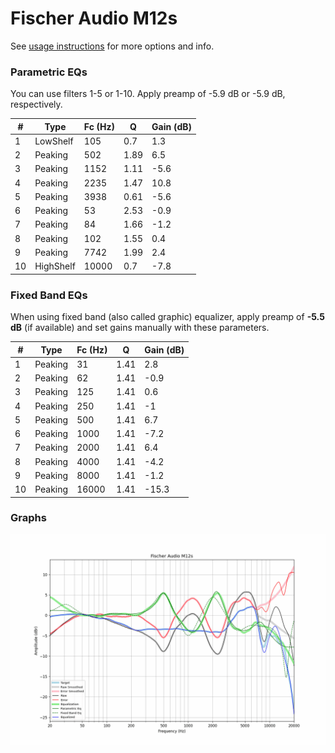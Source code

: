 # Fischer Audio M12s
See [usage instructions](https://github.com/jaakkopasanen/AutoEq#usage) for more options and info.

### Parametric EQs
You can use filters 1-5 or 1-10. Apply preamp of -5.9 dB or -5.9 dB, respectively.

|   # | Type      |   Fc (Hz) |    Q |   Gain (dB) |
|-----|-----------|-----------|------|-------------|
|   1 | LowShelf  |       105 | 0.7  |         1.3 |
|   2 | Peaking   |       502 | 1.89 |         6.5 |
|   3 | Peaking   |      1152 | 1.11 |        -5.6 |
|   4 | Peaking   |      2235 | 1.47 |        10.8 |
|   5 | Peaking   |      3938 | 0.61 |        -5.6 |
|   6 | Peaking   |        53 | 2.53 |        -0.9 |
|   7 | Peaking   |        84 | 1.66 |        -1.2 |
|   8 | Peaking   |       102 | 1.55 |         0.4 |
|   9 | Peaking   |      7742 | 1.99 |         2.4 |
|  10 | HighShelf |     10000 | 0.7  |        -7.8 |

### Fixed Band EQs
When using fixed band (also called graphic) equalizer, apply preamp of **-5.5 dB** (if available) and set gains manually with these parameters.

|   # | Type    |   Fc (Hz) |    Q |   Gain (dB) |
|-----|---------|-----------|------|-------------|
|   1 | Peaking |        31 | 1.41 |         2.8 |
|   2 | Peaking |        62 | 1.41 |        -0.9 |
|   3 | Peaking |       125 | 1.41 |         0.6 |
|   4 | Peaking |       250 | 1.41 |        -1   |
|   5 | Peaking |       500 | 1.41 |         6.7 |
|   6 | Peaking |      1000 | 1.41 |        -7.2 |
|   7 | Peaking |      2000 | 1.41 |         6.4 |
|   8 | Peaking |      4000 | 1.41 |        -4.2 |
|   9 | Peaking |      8000 | 1.41 |        -1.2 |
|  10 | Peaking |     16000 | 1.41 |       -15.3 |

### Graphs
![](./Fischer%20Audio%20M12s.png)
